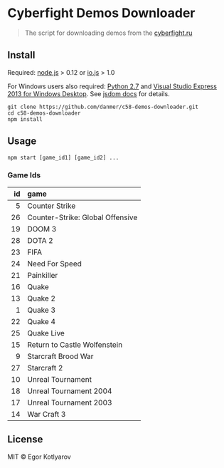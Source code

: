 # Cyberfight Demos Downloader

>  The script for downloading demos from the [cyberfight.ru](http://cyberfight.ru)

## Install

Required: [node.js](https://nodejs.org/) > 0.12 or [io.js](https://iojs.org) > 1.0

For Windows users also required: [Python 2.7](http://www.python.org/download/) and [Visual Studio Express 2013 for Windows Desktop](http://www.visualstudio.com/downloads/download-visual-studio-vs#d-express-windows-desktop). See [jsdom docs](https://github.com/tmpvar/jsdom/tree/3.x#windows) for details.

```
git clone https://github.com/danmer/c58-demos-downloader.git
cd c58-demos-downloader
npm install
```

## Usage

```
npm start [game_id1] [game_id2] ...
```

### Game Ids

| id | game |
| --:| :--- |
|  5 | Counter Strike |
| 26 | Counter-Strike: Global Offensive |
| 19 | DOOM 3 |
| 28 | DOTA 2 |
| 23 | FIFA |
| 24 | Need For Speed |
| 21 | Painkiller |
| 16 | Quake |
| 13 | Quake 2 |
|  1 | Quake 3 |
| 22 | Quake 4 |
| 25 | Quake Live |
| 15 | Return to Castle Wolfenstein |
|  9 | Starcraft Brood War |
| 27 | Starcraft 2 |
| 10 | Unreal Tournament |
| 18 | Unreal Tournament 2004 |
| 17 | Unreal Tournament 2003 |
| 14 | War Craft 3 |

## License

MIT © Egor Kotlyarov
